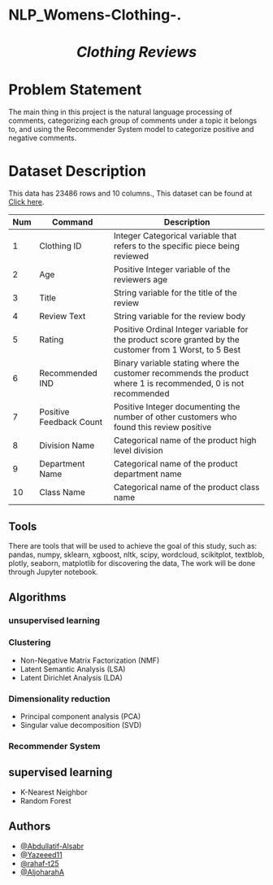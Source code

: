 # NLP_Womens-Clothing-.
# <p  align="center">  *Clothing Reviews* </p>

# Problem Statement
The main thing in this project is the natural language processing of comments, categorizing each group of comments under a topic it belongs to, and using the Recommender System model to categorize positive and negative comments.

# Dataset Description
This data has 23486 rows and 10 columns., This dataset can be found at [Click here](https://www.kaggle.com/nicapotato/womens-ecommerce-clothing-reviews).



| Num | Command | Description |
| --- | --- | --- |
| 1  | Clothing ID | Integer Categorical variable that refers to the specific piece being reviewed |
| 2  | Age | Positive Integer variable of the reviewers age |
| 3  | Title | String variable for the title of the review |
| 4  | Review Text | String variable for the review body |
| 5  | Rating | Positive Ordinal Integer variable for the product score granted by the customer from 1 Worst, to 5 Best |
| 6  | Recommended IND | Binary variable stating where the customer recommends the product where 1 is recommended, 0 is not recommended |
| 7  | Positive Feedback Count | Positive Integer documenting the number of other customers who found this review positive |
| 8  | Division Name | Categorical name of the product high level division |
| 9  | Department Name | Categorical name of the product department name |
| 10 | Class Name | Categorical name of the product class name |



## Tools
There are tools that will be used to achieve the goal of this study, such as: pandas, numpy, sklearn, xgboost, nltk, scipy, wordcloud, scikitplot, textblob, plotly, seaborn, matplotlib for discovering the data, The work will be done through Jupyter notebook.

## Algorithms
### unsupervised learning
### Clustering
- Non-Negative Matrix Factorization (NMF)
- Latent Semantic Analysis (LSA)
- Latent Dirichlet Analysis (LDA)
### Dimensionality reduction
- Principal component analysis (PCA)
- Singular value decomposition (SVD)
### Recommender System
## supervised learning
- K-Nearest Neighbor
- Random Forest 

## Authors
- [@Abdullatif-Alsabr](https://github.com/Abdullatif-Alsabr)
- [@Yazeeed11](https://github.com/Yazeeed11)
- [@rahaf-t25](https://github.com/Rahaf-t25)
- [@AljoharahA](https://github.com/AljoharahA)
